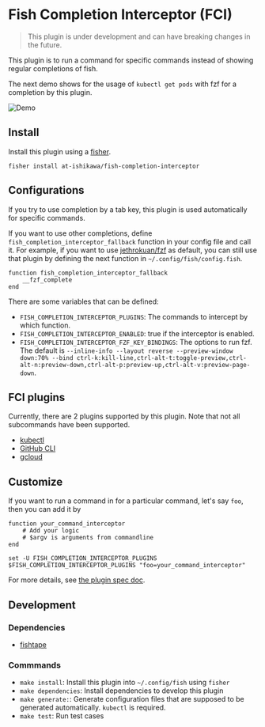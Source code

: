# Fish Completion Interceptor (FCI)

> This plugin is under development and can have breaking changes in the future.

This plugin is to run a command for specific commands instead of showing regular completions of fish.

The next demo shows for the usage of `kubectl get pods` with fzf for a completion by this plugin.

![Demo](./docs/videos/kubectl_demo.gif)

## Install

Install this plugin using a [fisher](https://github.com/jorgebucaran/fisher).

```fish
fisher install at-ishikawa/fish-completion-interceptor
```

## Configurations

If you try to use completion by a tab key, this plugin is used automatically for specific commands.

If you want to use other completions, define `fish_completion_interceptor_fallback` function in your config file and call it.
For example, if you want to use [jethrokuan/fzf](https://github.com/jethrokuan/fzf) as default, you can still use that plugin by defining the next function in `~/.config/fish/config.fish`.

```fish
function fish_completion_interceptor_fallback
    __fzf_complete
end
```

There are some variables that can be defined:

* `FISH_COMPLETION_INTERCEPTOR_PLUGINS`: The commands to intercept by which function.
* `FISH_COMPLETION_INTERCEPTOR_ENABLED`: true if the interceptor is enabled.
* `FISH_COMPLETION_INTERCEPTOR_FZF_KEY_BINDINGS`: The options to run fzf. The default is `--inline-info --layout reverse --preview-window down:70% --bind ctrl-k:kill-line,ctrl-alt-t:toggle-preview,ctrl-alt-n:preview-down,ctrl-alt-p:preview-up,ctrl-alt-v:preview-page-down`.


## FCI plugins

Currently, there are 2 plugins supported by this plugin.
Note that not all subcommands have been supported.

- [kubectl](https://kubernetes.io/docs/reference/kubectl/kubectl/)
- [GitHub CLI](https://github.com/cli/cli)
- [gcloud](https://cloud.google.com/cli?hl=en)

## Customize

If you want to run a command in for a particular command, let's say `foo`, then you can add it by

```fish
function your_command_interceptor
    # Add your logic
    # $argv is arguments from commandline
end

set -U FISH_COMPLETION_INTERCEPTOR_PLUGINS $FISH_COMPLETION_INTERCEPTOR_PLUGINS "foo=your_command_interceptor"
```

For more details, see [the plugin spec doc](./docs/plugin_spec.md).

## Development

### Dependencies

- [fishtape](https://github.com/jorgebucaran/fishtape)

### Commmands

- `make install`: Install this plugin into `~/.config/fish` using `fisher`
- `make dependencies`: Install dependencies to develop this plugin
- `make generate:`: Generate configuration files that are supposed to be generated automatically. `kubectl` is required.
- `make test`: Run test cases
